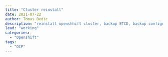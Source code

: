 ```yaml
---
title: "Cluster reinstall"
date: 2021-07-22 
author: Tomas Dedic
description: "reinstall openshhift cluster, backup ETCD, backup configuration, backup and transfer PV<->PVC to other cluster"
lead: "working"
categories:
  - "Openshift"
tags:
  - "OCP"
---
```

